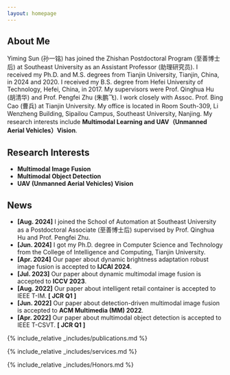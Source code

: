 ```yaml
---
layout: homepage
---
```


## About Me

Yiming Sun (孙一铭) has joined the Zhishan Postdoctoral Program (至善博士后) at Southeast University as an Assistant Professor (助理研究员). I received my Ph.D. and M.S. degrees from Tianjin University, Tianjin, China, in 2024 and 2020. I received my B.S. degree from Hefei University of Technology, Hefei, China, in 2017. My supervisors were Prof. Qinghua Hu (胡清华) and Prof. Pengfei Zhu (朱鹏飞). I work closely with Assoc. Prof. Bing Cao (曹兵) at Tianjin University. My office is located in Room South-309, Li Wenzheng Building, Sipailou Campus, Southeast University, Nanjing. My research interests include **Multimodal Learning and UAV（Unmanned Aerial Vehicles）Vision**. 

## Research Interests

- **Multimodal Image Fusion**
- **Multimodal Object Detection**
- **UAV (Unmanned Aerial Vehicles) Vision**

## News
- **[Aug. 2024]** I joined the School of Automation at Southeast University as a Postdoctoral Associate (至善博士后) supervised by Prof. Qinghua Hu and Prof. Pengfei Zhu.
- **[Jun. 2024]** I got my Ph.D. degree in Computer Science and Technology from the College of Intelligence and Computing, Tianjin University.
- **[Apr. 2024]** Our paper about dynamic brightness adaptation robust image fusion is accepted to **IJCAI 2024**. 
- **[Jul. 2023]** Our paper about dynamic multimodal image fusion is accepted to **ICCV 2023**. 
- **[Aug. 2022]** Our paper about intelligent retail container is accepted to IEEE T-IM. **[ JCR Q1 ]**
- **[Jun. 2022]** Our paper about detection-driven multimodal image fusion is accepted to **ACM Multimedia (MM) 2022**.
- **[Apr. 2022]** Our paper about multimodal object detection is accepted to IEEE T-CSVT. **[ JCR Q1 ]**

{% include_relative _includes/publications.md %}

{% include_relative _includes/services.md %}

{% include_relative _includes/Honors.md %}
